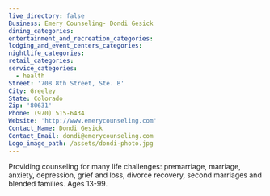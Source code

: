 ```yaml
---
live_directory: false
Business: Emery Counseling- Dondi Gesick
dining_categories:
entertainment_and_recreation_categories:
lodging_and_event_centers_categories:
nightlife_categories:
retail_categories:
service_categories:
  - health
Street: '708 8th Street, Ste. B'
City: Greeley
State: Colorado
Zip: '80631'
Phone: (970) 515-6434
Website: 'http://www.emerycounseling.com'
Contact_Name: Dondi Gesick
Contact_Email: dondi@emerycounseling.com
Logo_image_path: /assets/dondi-photo.jpg
---
```


Providing counseling for many life challenges: premarriage, marriage, anxiety, depression, grief and loss, divorce recovery, second marriages and blended families. Ages 13-99.